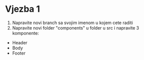 # Vjezba 1

1. Napravite novi branch sa svojim imenom u kojem cete raditi
2. Napravite novi folder "components" u folder u src i napravite 3 komponente:
- Header
- Body 
- Footer



